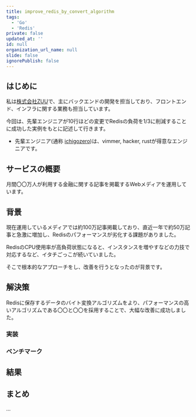 ```yaml
---
title: improve_redis_by_convert_algorithm
tags:
  - 'Go'
  - 'Redis'
private: false
updated_at: ''
id: null
organization_url_name: null
slide: false
ignorePublish: false
---
```

## はじめに

私は[株式会社ZUU](https://zuu.co.jp/)で、主にバックエンドの開発を担当しており、フロントエンド、インフラに関する業務も担当しています。

今回は、先輩エンジニアが10行ほどの変更でRedisの負荷を1/3に削減することに成功した実例をもとに記述して行きます。

- 先輩エンジニア(通称 [ichigozero](https://github.com/ichigozero))は、vimmer, hacker, rustが得意なエンジニアです。

## サービスの概要

月間〇〇万人が利用する金融に関する記事を掲載するWebメディアを運用しています。

## 背景

現在運用しているメディアでは約100万記事掲載しており、直近一年で約50万記事と急激に増加し、Redisのパフォーマンスが劣化する課題がありました。

RedisのCPU使用率が高負荷状態になると、インスタンスを増やすなどの力技で対応するなど、イタチごっこが続いていました。

そこで根本的なアプローチをし、改善を行うとなったのが背景です。

## 解決策

Redisに保存するデータのバイト変換アルゴリズムをより、パフォーマンスの高いアルゴリズムである〇〇と〇〇を採用することで、大幅な改善に成功しました。

### 実装

### ベンチマーク

## 結果

## まとめ

...
